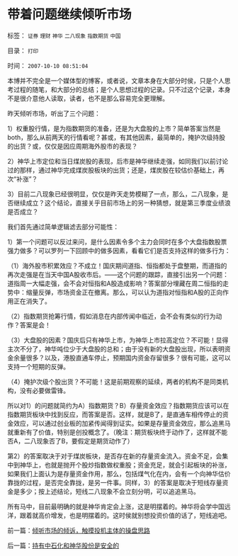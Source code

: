 # 带着问题继续倾听市场

标签： `证券` `理财` `神华` `二八现象` `指数期货` `中国` 

目录： `打印`

时间： `2007-10-10 08:51:04`

本博并不完全是一个媒体型的博客，或者说，文章本身在大部分时侯，只是个人思考过程的随笔，和大部分的总结；是个人思想过程的记录。只不过这个记录，本身不是很介意他人读取，读者，也不是那么容易完全更理解。

昨天倾听市场，听出了三个问题：

1）权重股行情，是为指数期货的准备，还是为大盘股的上市？简单答案当然是both，那么从前两天的行情看呢？甚或，有其他因素，最简单的，掩护次级持股的出货？或，仅仅是因应周期海外股市的表现？

2）神华上市定位和当日煤炭股的表现，后市是神华继续走强，如同我们以前讨论过的那样，通过神华完成煤炭股板块的出货；还是，煤炭股在较估价基础上，再次“补涨”？

3）目前二八现象已经很明显，仅仅是昨天走势模糊了一点，那么，二八现象，是否继续成立？这个结论，直接关乎目前市场上的另一种猜想，就是第三季度业绩浪是否成立？

我们首先通过简单逻辑滤去部分可能性：

1）第一个问题可以反过来问，是什么因素令多个主力会同时在多个大盘指数股票强力做多？可以罗列一下回顾中的做多因素，看看它们是否支持这样的做多行为：

（1）海外股市积累效应？不成立！国庆期间道指、恒指都处于盘整期，而道指的再次走强是在当天中国A股收市后。——这个问题的跟踪，直接引出另一个问题：道指周一大幅走强，会不会对恒指和A股造成影响？答案部分埋藏在周二恒指的走势中：缩量反弹，市场资金正在撤离。那么，可以认为道指对恒指和A股的正向作用正在消失了。

（2）指数期货抢筹行情，假如消息在内部传闻中临近，会不会有类似的行为动作？答案是会！

（3）大盘股的因素？国庆后只有神华上市，为神华上市拉高定位？不可能！显得主次不分了，神华吨位少于大盘股的总和；由于没有新的大盘股出现，所以表明资金余量很多？以及，港股直通车停止，预期国内资金存留很多？很有可能，这可以支持一个短期的反弹。

（4）掩护次级个股出货？不可能！这是前期观察的延续，两者的机构不是同类机构，没有必要做雷锋。

所以对1）的问题就简约为A）指数期货？B）存量资金效应？指数期货应该可以在指数期货板块中找到反应，而答案是否。这样，就是B了，是直通车相传停止的资金效应，可以通过创业板的加紧传闻得到证实。如果是存量资金效应，那么追黑马就重新有了价值，特别是创投概念了。（晚注：期货板块终于动作了，这样就不能否A，二八现象否了B，要假定是期货动作了）

第2）的答案取决于对于煤炭板块，是否存在新的存量资金流入。资金不足，会集中到神华上，也就是抛开个股炒指数做权重股；资金充足，就会引起板块的补涨，如果我们上面认为是存量资金作用，那么，包括煤气化在内，会有一个向神华估价靠拢的过程，是否完全靠拢，是另一件事。同样，3）的答案是取决于短线存量资金是多少；按上述结论，短线二八现象不会立刻分明，可以追追黑马。

所有马中，目前最明确的就是神华肯定会上涨，这是明摆着的。神华将会学中国远洋，跟着就高价增发，也是明摆着的。这时侯就别想投资价值的话了，短线追吧。



前一篇：[倾听市场的倾诉，触摸投机主体的操盘思路](../../../2007/10/9/倾听市场的倾诉，触摸投机主体的操盘思路.md)

后一篇：[持有中石化和神华股份是安全的](../../../2007/10/10/持有中石化和神华股份是安全的.md)